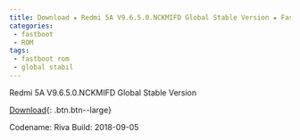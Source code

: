 ```yaml
---
title: Download ★ Redmi 5A V9.6.5.0.NCKMIFD Global Stable Version ★ Fastboot File
categories:
 - fastboot
 - ROM
tags:
 - fastboot rom
 - global stabil
---
```

Redmi 5A V9.6.5.0.NCKMIFD Global Stable Version

[Download](/bigota?size=1,91GB&ver=V9.6.5.0.NCKMIFD&type=riva_global_images&name=20180905.0000.00_7.1_global_11b6460200.tgz){: .btn.btn--large}

Codename: Riva
Build: 2018-09-05
